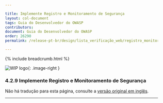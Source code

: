 ```yaml
---

title: Implemente Registro e Monitoramento de Segurança
layout: col-document
tags: Guia do Desenvolvedor do OWASP
contributors:
document: Guia do Desenvolvedor do OWASP
order: 26290
permalink: /release-pt-br/design/lista_verificação_web/registro_monitoramento_segurança/

---
```


{% include breadcrumb.html %}

<style type="text/css">
.image-right {
  height: 180px;
  display: block;
  margin-left: auto;
  margin-right: auto;
  float: right;
}
</style>

![WIP logo](../../../assets/images/dg_wip.png "Trabalho em andamento"){: .image-right }

### 4.2.9 Implemente Registro e Monitoramento de Segurança

Não há tradução para esta página, consulte a [versão original em inglês][release060209].

----

[release060209]: https://github.com/OWASP/www-project-developer-guide/blob/main/draft/06-design/02-web-app-checklist/09-logging-monitoring.md
